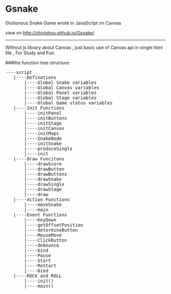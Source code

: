 # Gsnake
Gluttonous Snake Game wrote in JavaScript on Canvas

view on http://zhiyishou.github.io/Gsnake/  
  
-----  

Without js library about Canvas , just basic use of Canvas api in single html file , For Study and Fun.


###the function tree structure:
<pre>
----script   
   |----Definations
       |----Global Snake variables
       |----Global Canvas variables
       |----Global Panel variables
       |----Global Stage variables
       |----Global Game status variables
   |----Init Functions
       |----initPanel
       |----initButtons
       |----initStage
       |----initCanvas
       |----initMaps
       |----SnakeNode
       |----initSnake
       |----produceSingle
       |----init
   |----Draw Funcitons
       |----drawScore
       |----drawButton
       |----drawButtons
       |----drawSnake
       |----drawSingle
       |----drawStage
       |----draw
   |----Action Functions
       |----moveSnake
       |----main
   |----Event Functions
       |----KeyDown
       |----getOffsetPosition
       |----determineButton
       |----MouseMove
       |----ClickButton
       |----debounce
       |----bind
       |----Pause
       |----Start
       |----ReStart
       |----Died
   |----ROCK and ROLL
       |----init()
       |----main()
</pre>       
       
       
       
